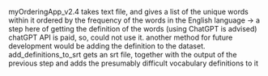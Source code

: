 myOrderingApp_v2.4  takes text file, and gives a list of the unique words within it ordered by the frequency of the words in the English language
-> a step here of getting the definition of the words (using ChatGPT is advised) chatGPT API is paid, so, could not use it. another method for future development would be adding the definition to the dataset.
add_definitions_to_srt  gets an srt file, together with the output of the previous step and adds the presumably difficult vocabulary definitions to it
